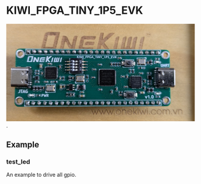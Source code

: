 # KIWI_FPGA_TINY_1P5_EVK

![kiwi-tiny-1p5-evk](kiwi-tiny-1p5-evk.jpg "kiwi-tiny-1p5-evk").

## Example

### test_led

An example to drive all gpio.

